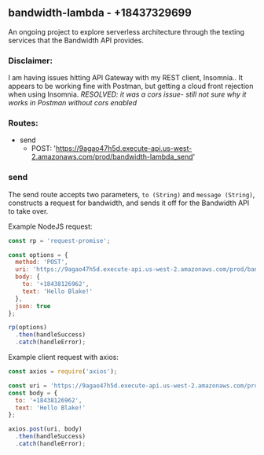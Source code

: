 ## bandwidth-lambda - +18437329699

An ongoing project to explore serverless architecture through the texting services that the Bandwidth API provides.

### Disclaimer:
I am having issues hitting API Gateway with my REST client, Insomnia.. It appears to be working fine with Postman, but getting a cloud front rejection when using Insomnia. *RESOLVED: it was a cors issue- still not sure why it works in Postman without cors enabled*

### Routes:
 - send
    - POST: 'https://9agao47h5d.execute-api.us-west-2.amazonaws.com/prod/bandwidth-lambda_send'

### send
The send route accepts two parameters, `to (String)` and `message (String)`, constructs a request for bandwidth, and sends it off for the Bandwidth API to take over.

Example NodeJS request:
```javascript
const rp = 'request-promise';

const options = {
  method: 'POST',
  uri: 'https://9agao47h5d.execute-api.us-west-2.amazonaws.com/prod/bandwidth-lambda_send',
  body: {
    to: '+18438126962',
    text: 'Hello Blake!'
  },
  json: true
};

rp(options)
  .then(handleSuccess)
  .catch(handleError);
```
Example client request with axios:
```javascript
const axios = require('axios');

const uri = 'https://9agao47h5d.execute-api.us-west-2.amazonaws.com/prod/bandwidth-lambda_send';
const body = {
  to: '+18438126962',
  text: 'Hello Blake!'
};

axios.post(uri, body)
  .then(handleSuccess)
  .catch(handleError);
```
